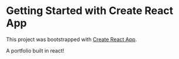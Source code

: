 # Getting Started with Create React App

This project was bootstrapped with [Create React App](https://github.com/facebook/create-react-app).

A portfolio built in react!
